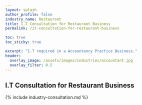 ```yaml
---
layout: splash 
author_profile: false 
industry_name: Restaurant
title: I.T Consultation for Restaurant Business
permalink: /it-consultation-for-restaurant-business

toc: true
toc_sticky: true

excerpt: "I.T required in a Accountancy Practice Business."
header:
  overlay_image: /assets/images/industries/accountant.jpg
  overlay_filter: 0.5 
---
```


## I.T Consultation for Restaurant Business

{% include industry-consultation.md %}
